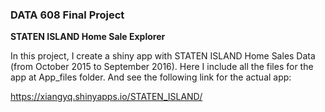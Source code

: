 ### DATA 608 Final Project

**STATEN ISLAND Home Sale Explorer**

In this project, I create a shiny app with STATEN ISLAND Home Sales Data (from October 2015 to September 2016). Here I include all the files for the app at App_files folder. And see the following link for the actual app:

https://xiangyq.shinyapps.io/STATEN_ISLAND/
